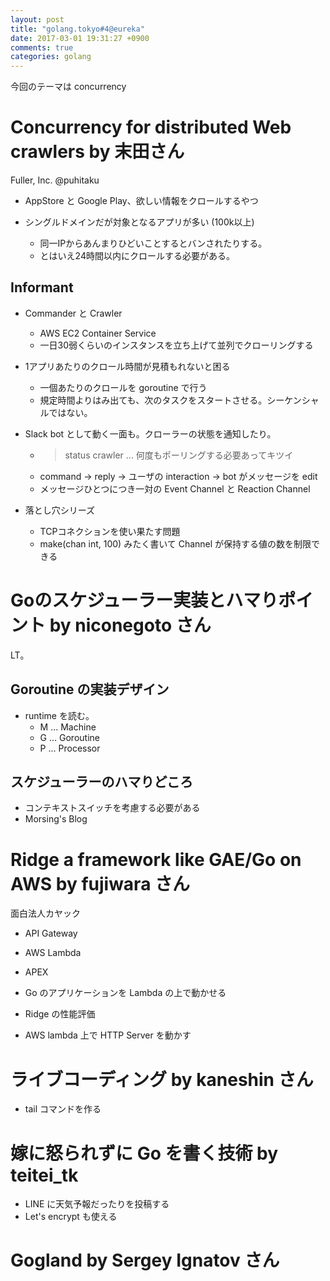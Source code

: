 ```yaml
---
layout: post
title: "golang.tokyo#4@eureka"
date: 2017-03-01 19:31:27 +0900
comments: true
categories: golang
---
```



今回のテーマは concurrency

# Concurrency for distributed Web crawlers by 末田さん

Fuller, Inc.
@puhitaku 

* AppStore と Google Play、欲しい情報をクロールするやつ

* シングルドメインだが対象となるアプリが多い (100k以上)
    * 同一IPからあんまりひどいことするとバンされたりする。
    * とはいえ24時間以内にクロールする必要がある。

## Informant

* Commander と Crawler
    * AWS EC2 Container Service
    * 一日30弱くらいのインスタンスを立ち上げて並列でクローリングする

* 1アプリあたりのクロール時間が見積もれないと困る
    * 一個あたりのクロールを goroutine で行う
    * 規定時間よりはみ出ても、次のタスクをスタートさせる。シーケンシャルではない。

* Slack bot として動く一面も。クローラーの状態を通知したり。
    * > status crawler ... 何度もポーリングする必要あってキツイ
    * command -> reply -> ユーザの interaction → bot がメッセージを edit
    * メッセージひとつにつき一対の Event Channel と Reaction Channel

* 落とし穴シリーズ
    * TCPコネクションを使い果たす問題
    * make(chan int, 100) みたく書いて Channel が保持する値の数を制限できる


# Goのスケジューラー実装とハマりポイント by niconegoto さん

LT。

## Goroutine の実装デザイン

* runtime を読む。
    * M ... Machine
    * G ... Goroutine
    * P ... Processor

## スケジューラーのハマりどころ

* コンテキストスイッチを考慮する必要がある
* Morsing's Blog

# Ridge a framework like GAE/Go on AWS by fujiwara さん

面白法人カヤック

* API Gateway
* AWS Lambda
* APEX
* Go のアプリケーションを Lambda の上で動かせる

* Ridge の性能評価

* AWS lambda 上で HTTP Server を動かす

# ライブコーディング by kaneshin さん

* tail コマンドを作る


# 嫁に怒られずに Go を書く技術 by teitei_tk

* LINE に天気予報だったりを投稿する
* Let's encrypt も使える

# Gogland by Sergey Ignatov さん




